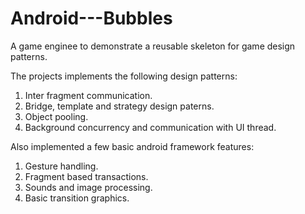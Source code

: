 Android---Bubbles
=================

A game enginee to demonstrate a reusable skeleton for game design patterns.

The projects implements the following design patterns:

1. Inter fragment communication.
2. Bridge, template and strategy design paterns.
3. Object pooling.
4. Background concurrency and communication with UI thread.


Also implemented a few basic android framework features:

1. Gesture handling.
2. Fragment based transactions.
3. Sounds and image processing.
4. Basic transition graphics.
